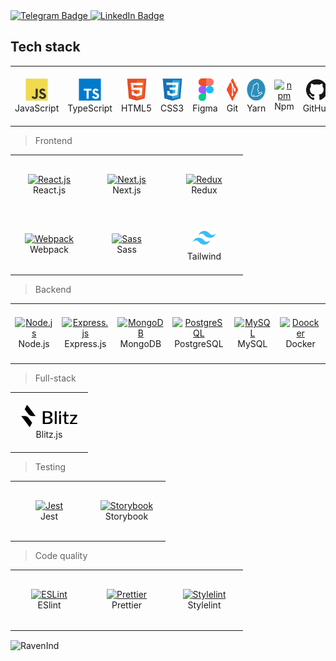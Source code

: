 <div id="badges" >
   <a href="https://t.me/just_rave_in">
    <img src="https://img.shields.io/badge/Telegram-1A1B26?style=for-the-badge&logo=telegram&logoColor=white" alt="Telegram Badge"/>
   </a>

  <a href="https://www.linkedin.com/in/sam-kravtsevich/">
    <img src="https://img.shields.io/badge/LinkedIn-1A1B26?style=for-the-badge&logo=linkedin&logoColor=white" alt="LinkedIn Badge"/>
  </a>
  
</div>

<h2 align="left" id="stack">Tech stack</h2>

<table width='100%'>
  <tr>
    <td align="center" width="110" height="90">
      <a href="#ravenind-stack">
        <img src="https://raw.githubusercontent.com/devicons/devicon/1119b9f84c0290e0f0b38982099a2bd027a48bf1/icons/javascript/javascript-original.svg" width="36" height="36" alt="javascript" />
      </a>
      <br>JavaScript
    </td>
    <td align="center" width="110" height="90">
      <a href="#ravenind-stack">
        <img src="https://raw.githubusercontent.com/devicons/devicon/1119b9f84c0290e0f0b38982099a2bd027a48bf1/icons/typescript/typescript-original.svg" width="36" height="36" alt="typescript" />
      </a>
      <br>TypeScript
    </td>
        <td align="center" width="110" height="90">
      <a href="#ravenind-stack">
        <img src="https://github.com/devicons/devicon/blob/master/icons/html5/html5-original.svg" width="36" height="36" alt="Html5" />
      </a>
      <br>HTML5
    </td>
         <td align="center" width="110" height="90"> 
      <a href="#ravenind-stack" >
        <img src="https://github.com/devicons/devicon/blob/master/icons/css3/css3-original.svg" width="36" height="36" alt="css3" />
      </a>
      <br>CSS3
    </td>
    <td align="center" width="110" height="90">
      <a href="#ravenind-stack" >
        <img src="https://raw.githubusercontent.com/devicons/devicon/1119b9f84c0290e0f0b38982099a2bd027a48bf1/icons/figma/figma-original.svg" width="36" height="36" alt="figma" />
      </a>
      <br>Figma
    </td>
    <td align="center" width="110" height="90">
      <a href="#ravenind-stack">
        <img src="https://raw.githubusercontent.com/devicons/devicon/1119b9f84c0290e0f0b38982099a2bd027a48bf1/icons/git/git-original.svg" width="36" height="36" alt="git" />
      </a>
      <br>Git
    </td>
    <td align="center" width="110" height="90"> 
      <a href="#ravenind-stack">
        <img src="https://raw.githubusercontent.com/devicons/devicon/1119b9f84c0290e0f0b38982099a2bd027a48bf1/icons/yarn/yarn-original.svg" width="36" height="36" alt="yarn" />
      </a>
      <br>Yarn
    </td>
    <td align="center" width="110" height="90"> 
      <a href="#ravenind-stack">
        <img src="https://brandeps.com/icon-download/N/Npm-icon-vector-05.svg" width="36" height="36" alt="npm" />
      </a>
      <br>Npm
    </td>
     <td align="center" width="110" height="90"> 
      <a href="#ravenind-stack" >
        <img src="https://github.com/devicons/devicon/blob/master/icons/github/github-original.svg" width="36" height="36" alt="github" />
      </a>
      <br>GitHub
    </td>
  </tr> 
</table>

> Frontend

<table width='100%'>
  <tr>
   <td align="center" width="110" height="90">
      <a href="#ravenind-stack">
        <img src="https://brandlogos.net/wp-content/uploads/2020/09/react-logo.png" width="36" height="36" alt="React.js" />
      </a>
      <br>React.js
    </td>
     <td align="center" width="110" height="90">
      <a href="#ravenind-stack" >
        <img src="https://raw.githubusercontent.com/samfromaway/samfromaway/master/.github/images/nextjs.png" width="36" height="36" alt="Next.js" />
      </a>
      <br>Next.js
    </td>
 <td align="center" width="110" height="90">
      <a href="#ravenind-stack" >
        <img src="https://cdn.worldvectorlogo.com/logos/redux.svg" width="36" height="36" alt="Redux" />
      </a>
      <br>Redux
    </td>
  </tr> 
    <tr>
    <td align="center" width="110" height="90"> 
      <a href="#ravenind-stack" >
        <img src="https://brandeps.com/icon-download/W/Webpack-icon-vector-02.svg" width="36" height="36" alt="Webpack" />
      </a>
      <br>Webpack
    </td>
    <td align="center" width="110" height="90">
      <a href="#ravenind-stack">
        <img src="https://brandeps.com/icon-download/S/Sass-icon-vector-04.svg" width="36" height="36" alt="Sass" />
      </a>
      <br>Sass
    </td>
   <td align="center" width="110" height="90">
      <a href="#ravenind-stack">
        <img src="https://github.com/devicons/devicon/blob/master/icons/tailwindcss/tailwindcss-plain.svg" width="36" height="36" alt="Tailwind" />
      </a>
      <br>Tailwind
    </td>
  </tr> 
</table>

> Backend

<table width='100%'>
  <tr>
     <td align="center" width="110" height="90"> 
      <a href="#ravenind-stack" >
        <img src="https://cdn.jsdelivr.net/gh/devicons/devicon/icons/nodejs/nodejs-original.svg" width="36" height="36" alt="Node.js" />
      </a>
      <br>Node.js
    </td>
     <td align="center" width="110" height="90"> 
      <a href="#ravenind-stack" >
        <img src="https://cdn.jsdelivr.net/gh/devicons/devicon/icons/express/express-original.svg" width="36" height="36" alt="Express.js" />
      </a>
      <br>Express.js
    </td>
     <td align="center" width="110" height="90"> 
      <a href="#ravenind-stack" >
        <img src="https://cdn.jsdelivr.net/gh/devicons/devicon/icons/mongodb/mongodb-original-wordmark.svg" width="36" height="36" alt="MongoDB" />
      </a>
      <br>MongoDB
    </td>
    <td align="center" width="110" height="90"> 
      <a href="#ravenind-stack" >
        <img src="https://cdn.jsdelivr.net/npm/simple-icons@3.13.0/icons/postgresql.svg" width="36" height="36" alt="PostgreSQL" />
      </a>
      <br>PostgreSQL
    </td>
    <td align="center" width="110" height="90"> 
      <a href="#ravenind-stack" >
        <img src="https://cdn.jsdelivr.net/npm/simple-icons@3.13.0/icons/mysql.svg" width="36" height="36" alt="MySQL" />
      </a>
      <br>MySQL
    </td>
     <td align="center" width="110" height="90"> 
      <a href="#ravenind-stack" >
        <img src="https://cdn.jsdelivr.net/npm/simple-icons@3.13.0/icons/docker.svg" width="36" height="36" alt="Doocker" />
      </a>
      <br>Docker
    </td>
  </tr> 
</table>

> Full-stack

<table width='100%'>
  <tr>
     <td align="center" width="110" height="90"> 
      <a href="#ravenind-stack" >
       <svg viewBox="0 0 165 66" height="36" class="w-auto h-12 py-2 fill-current ">
<path d="M104.292 56.033C104.292 56.408 104.206 56.6636 104.036 56.8C103.9 56.9363 103.627 57.0045 103.218 57.0045H99.7409C99.4001 57.0045 99.1615 56.9533 99.0251 56.8511C98.8888 56.7147 98.8206 56.4932 98.8206 56.1864L98.9229 19.8324C98.9229 19.3211 99.1444 19.0654 99.5876 19.0654H103.627C103.839 19.0654 104.292 19.0672 104.292 19.0672V19.8324V56.033ZM64.3531 57.0081C64.1145 57.0081 63.927 56.9399 63.7906 56.8035C63.6543 56.6672 63.5861 56.4968 63.5861 56.2922V19.9383C63.5861 19.3588 63.8588 19.069 64.4042 19.069H76.829C81.533 19.069 85.1463 19.9212 87.6687 21.6256C90.1912 23.2958 91.4524 25.7331 91.4524 28.9373C91.4524 30.9484 90.924 32.6528 89.8673 34.0504C88.8106 35.4138 87.1063 36.5217 84.7543 37.3739C84.6179 37.4079 84.5497 37.4932 84.5497 37.6295C84.5497 37.7318 84.6179 37.7999 84.7543 37.834C87.2767 38.5158 89.1686 39.5895 90.4298 41.0553C91.7251 42.521 92.3727 44.4469 92.3727 46.833C92.3727 50.2418 91.0945 52.7983 88.5379 54.5027C85.9814 56.1729 82.2318 57.0081 77.2892 57.0081H64.3531ZM77.5448 35.5843C79.6923 35.5843 81.516 35.1071 83.0158 34.1526C84.5157 33.1982 85.2656 31.6983 85.2656 29.6531C85.2656 27.6079 84.5157 26.0569 83.0158 25.0002C81.5501 23.9435 79.5219 23.4151 76.9313 23.4151H70.5399C70.0286 23.4151 69.7729 23.6367 69.7729 24.0798V34.8684C69.7729 35.3457 69.9604 35.5843 70.3354 35.5843H77.5448ZM77.0335 52.662C82.9647 52.662 85.9303 50.5997 85.9303 46.4751C85.9303 44.3276 85.1633 42.7255 83.6294 41.6688C82.0955 40.6121 80.0673 40.0838 77.5448 40.0838H70.591C70.2843 40.0838 70.0627 40.1349 69.9263 40.2372C69.8241 40.3394 69.7729 40.5099 69.7729 40.7485V51.895C69.7729 52.4063 69.9604 52.662 70.3354 52.662H77.0335ZM142.707 56.8624C142.81 56.9647 142.997 57.0158 143.27 57.0158H163.876C164.387 57.0158 164.643 56.7772 164.643 56.3V53.948V53.3344H163.978H149.866C149.593 53.3344 149.457 53.2492 149.457 53.0788C149.457 52.9765 149.508 52.8572 149.61 52.7208L163.876 33.8536C164.251 33.2741 164.438 32.7628 164.438 32.3197V30.479V29.9144C164.438 29.9144 164.051 29.9165 163.876 29.9165H144.241C143.866 29.9165 143.679 30.121 143.679 30.5301V32.831C143.679 33.1037 143.713 33.2911 143.781 33.3934C143.883 33.4957 144.071 33.5468 144.344 33.5468H157.075C157.382 33.5468 157.535 33.632 157.535 33.8025L157.382 34.1092L143.219 52.9765C142.946 53.3515 142.759 53.6412 142.656 53.8457C142.588 54.0502 142.554 54.3059 142.554 54.6127V56.3C142.554 56.5727 142.605 56.7602 142.707 56.8624ZM116.929 19.0676H111.51V27.7684C114.503 27.7684 116.929 25.3419 116.929 22.3486V19.0676ZM116.926 56.0308C116.926 56.4058 116.841 56.6614 116.67 56.7978C116.534 56.9341 116.278 57.0023 115.903 57.0023H112.427C112.086 57.0023 111.847 56.9512 111.711 56.8489C111.574 56.7126 111.506 56.491 111.506 56.1842V30.6699C111.506 30.3972 111.557 30.2098 111.66 30.1075C111.762 29.9712 111.949 29.903 112.222 29.903H117.028L116.926 56.0308ZM132.183 34.3137C132.183 33.9728 132.336 33.8024 132.643 33.8024H138.779C139.256 33.8024 139.495 33.5979 139.495 33.1888V30.4789V29.9165H138.881H132.745C132.439 29.9165 132.285 29.7631 132.285 29.4563V21.531V20.713L131.621 20.7129H128.093C127.752 20.7129 127.547 20.9515 127.479 21.4288L126.865 29.4563C126.865 29.7631 126.729 29.9165 126.456 29.9165H122.366C121.957 29.9165 121.752 30.1039 121.752 30.4789V33.1888C121.752 33.5979 121.974 33.8024 122.417 33.8024H126.252C126.593 33.8024 126.763 34.0069 126.763 34.416V50.6244C126.763 52.806 127.309 54.4252 128.399 55.4819C129.49 56.5045 131.16 57.0158 133.41 57.0158C135.796 57.0158 137.535 56.9306 138.625 56.7601C139.137 56.6579 139.392 56.3681 139.392 55.8909V53.6923V53.0787H138.779H135.507C134.348 53.0787 133.495 52.806 132.95 52.2606C132.439 51.7152 132.183 50.7267 132.183 49.295V34.3137Z"/>
<path d="M0.241243 33.2639H10.9742C15.0585 33.2639 18.9054 35.1835 21.3612 38.4471L31.9483 52.5165C32.1484 52.7824 32.1786 53.1393 32.026 53.435L25.9232 65.2592C25.6304 65.8265 24.8455 65.8932 24.4612 65.3835L0.241243 33.2639Z"/>
<path d="M42.4727 33.2822H31.7398C27.6555 33.2822 23.8086 31.3626 21.3528 28.0991L10.7656 14.0297C10.5656 13.7638 10.5354 13.4068 10.688 13.1111L16.7908 1.28696C17.0836 0.719654 17.8684 0.652924 18.2528 1.16266L42.4727 33.2822Z"/>
</svg>
      </a>
      <br>Blitz.js
    </td>
  </tr> 
</table>

> Testing

<table width='100%'>
  <tr>
     <td align="center" width="110" height="90"> 
      <a href="#ravenind-stack" >
        <img src="https://brandeps.com/icon-download/J/Jest-icon-vector-02.svg" width="36" height="36" alt="Jest" />
      </a>
      <br>Jest
    </td>
    <td align="center" width="110" height="90"> 
      <a href="#ravenind-stack" >
        <img src="https://brandeps.com/icon-download/S/Storybook-icon-vector-02.svg" width="36" height="36" alt="Storybook" />
      </a>
      <br>Storybook
    </td>
  </tr> 
</table>

> Code quality

<table width='100%'>
  <tr>
     <td align="center" width="110" height="90">
      <a href="#ravenind-stack">
        <img src="https://brandeps.com/icon-download/E/Eslint-icon-vector-02.svg" width="36" height="36" alt="ESLint" />
      </a>
      <br>ESlint
    </td>
    <td align="center" width="110" height="90">
      <a href="#ravenind-stack">
        <img src="https://brandeps.com/icon-download/P/Prettier-icon-vector-02.svg" width="36" height="36" alt="Prettier" />
      </a>
      <br>Prettier
    </td>
        <td align="center" width="110" height="90">
      <a href="#ravenind-stack">
        <img src="https://brandeps.com/logo-download/S/Stylelint-logo-vector-01.svg" width="36" height="36" alt="Stylelint" />
      </a>
      <br>Stylelint
    </td>
  </tr> 
</table>

<p><img style="border-raius: 8px" align="center" src="https://github-readme-streak-stats.herokuapp.com/?user=RavenInd&" alt="RavenInd" /></p>
